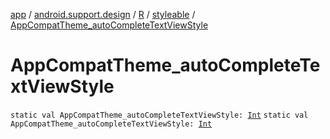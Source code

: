 [app](../../../index.md) / [android.support.design](../../index.md) / [R](../index.md) / [styleable](index.md) / [AppCompatTheme_autoCompleteTextViewStyle](./-app-compat-theme_auto-complete-text-view-style.md)

# AppCompatTheme_autoCompleteTextViewStyle

`static val AppCompatTheme_autoCompleteTextViewStyle: `[`Int`](https://kotlinlang.org/api/latest/jvm/stdlib/kotlin/-int/index.html)
`static val AppCompatTheme_autoCompleteTextViewStyle: `[`Int`](https://kotlinlang.org/api/latest/jvm/stdlib/kotlin/-int/index.html)